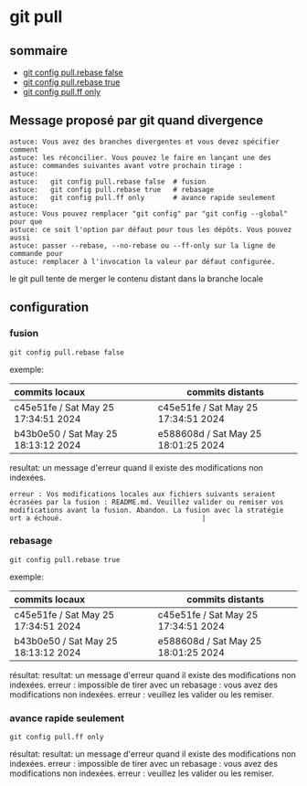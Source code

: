 # git pull

## sommaire
- [git config pull.rebase false](#git-config-pull.rebase-false)
- [git config pull.rebase true](#git-config-pull.rebase-true)
- [git config pull.ff only](#git-config-pull.ff-only)

## Message proposé par git quand divergence

``` 
astuce: Vous avez des branches divergentes et vous devez spécifier comment
astuce: les réconcilier. Vous pouvez le faire en lançant une des
astuce: commandes suivantes avant votre prochain tirage :
astuce: 
astuce:   git config pull.rebase false  # fusion
astuce:   git config pull.rebase true   # rebasage
astuce:   git config pull.ff only       # avance rapide seulement
astuce: 
astuce: Vous pouvez remplacer "git config" par "git config --global" pour que
astuce: ce soit l'option par défaut pour tous les dépôts. Vous pouvez aussi
astuce: passer --rebase, --no-rebase ou --ff-only sur la ligne de commande pour
astuce: remplacer à l'invocation la valeur par défaut configurée.
``` 

le git pull tente de merger le contenu distant dans la branche locale

## configuration 

### fusion

```
git config pull.rebase false
```
exemple: 

| commits locaux| commits distants |
|:--------------|------------------|
| c45e51fe / Sat May 25 17:34:51 2024|c45e51fe / Sat May 25 17:34:51 2024|
| b43b0e50  / Sat May 25 18:13:12 2024|e588608d / Sat May 25 18:01:25 2024|

resultat: un message d'erreur quand il existe des modifications non indexées. 

```
erreur : Vos modifications locales aux fichiers suivants seraient écrasées par la fusion : README.md. Veuillez valider ou remiser vos modifications avant la fusion. Abandon. La fusion avec la stratégie ort a échoué.                                  |
```
### rebasage

```
git config pull.rebase true
```
exemple: 

| commits locaux| commits distants |
|:--------------|------------------|
| c45e51fe / Sat May 25 17:34:51 2024|c45e51fe / Sat May 25 17:34:51 2024|
| b43b0e50  / Sat May 25 18:13:12 2024|e588608d / Sat May 25 18:01:25 2024|

résultat: resultat: un message d'erreur quand il existe des modifications non indexées. 
erreur : impossible de tirer avec un rebasage : vous avez des modifications non indexées.
erreur : veuillez les valider ou les remiser.


### avance rapide seulement

```
git config pull.ff only
```
résultat: resultat: un message d'erreur quand il existe des modifications non indexées. 
erreur : impossible de tirer avec un rebasage : vous avez des modifications non indexées.
erreur : veuillez les valider ou les remiser.